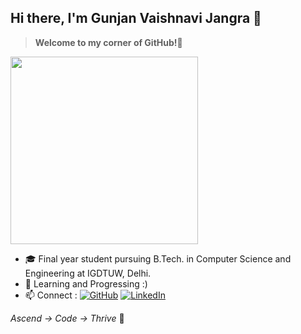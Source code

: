 
## Hi there, I'm Gunjan Vaishnavi Jangra 👋 
> **Welcome to my corner of GitHub!💫**
<img src="https://github.com/Anmol-Baranwal/Cool-GIFs-For-GitHub/assets/74038190/7d484dc9-68a9-4ee6-a767-aea59035c12d.gif" width="300" /> 




- 🎓 Final year student pursuing B.Tech. in Computer Science and Engineering at IGDTUW, Delhi.
- 🌱 Learning and Progressing :)
- 📫 Connect : [![GitHub](https://img.shields.io/badge/-GitHub-181717?style=flat-square&logo=github)](https://github.com/gunjanvjangra) [![LinkedIn](https://img.shields.io/badge/-LinkedIn-0077B5?style=flat-square&logo=linkedin&logoColor=white)](https://www.linkedin.com/in/gunjanvaishnavijangra/)




_Ascend -> Code -> Thrive_ 🌿









<!--
**gunjanvjangra/gunjanvjangra** is a ✨ _special_ ✨ repository because its `README.md` (this file) appears on your GitHub profile.

Here are some ideas to get you started:

- 🔭 I’m currently working on ...
- 🌱 I’m currently learning ...
- 👯 I’m looking to collaborate on ...
- 🤔 I’m looking for help with ...
- 💬 Ask me about ...
- 📫 How to reach me: ...
- 😄 Pronouns: ...
- ⚡ Fun fact: ...
-->



